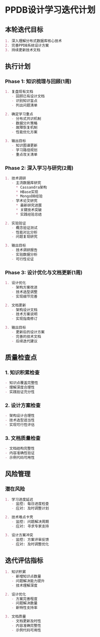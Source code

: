 # PPDB设计学习迭代计划

## 本轮迭代目标
```markdown
1. 深入理解分布式数据库核心技术
2. 完善PPDB系统设计方案
3. 持续更新技术文档
```

## 执行计划

### Phase 1: 知识梳理与回顾(1周)
```markdown
1. 复盘现有文档
   - 回顾已有设计文档
   - 识别知识盲点
   - 列出问题清单

2. 确定学习重点
   - 分布式共识机制
   - 数据分片策略
   - 故障恢复机制
   - 性能优化方案

3. 输出目标
   - 知识图谱更新
   - 学习路径规划
   - 重点攻关清单
```

### Phase 2: 深入学习与研究(2周)
```markdown
1. 技术调研
   - 主流数据库研究
     * Cassandra架构
     * HBase实现
     * MongoDB经验
   - 学术论文研究
     * 最新研究进展
     * 关键技术突破
     * 实践经验总结

2. 实验验证
   - 概念验证测试
   - 性能对比分析
   - 问题复现研究

3. 输出目标
   - 技术调研报告
   - 实验数据分析
   - 可行性论证
```

### Phase 3: 设计优化与文档更新(1周)
```markdown
1. 设计优化
   - 架构方案改进
   - 技术选型调整
   - 实现细节完善

2. 文档更新
   - 架构设计文档
   - 技术方案说明
   - 实现指南修订

3. 输出目标
   - 更新后的设计方案
   - 完善的技术文档
   - 后续迭代建议
```

## 质量检查点

### 1. 知识积累检查
```markdown
- 知识点覆盖完整性
- 理解深度合理性
- 实践验证充分性
```

### 2. 设计方案检查
```markdown
- 架构设计合理性
- 技术选型适当性
- 实现可行性评估
```

### 3. 文档质量检查
```markdown
- 文档结构完整性
- 内容准确性验证
- 示例代码可用性
```

## 风险管理

### 潜在风险
```markdown
1. 学习进度延迟
   - 监控: 每日进度检查
   - 应对: 及时调整计划

2. 技术难点卡壳
   - 监控: 问题解决周期
   - 应对: 寻求专家支持

3. 设计方案冲突
   - 监控: 方案评审反馈
   - 应对: 及时调整优化
```

## 迭代评估指标
```markdown
1. 知识积累
   - 新增知识点数量
   - 问题解决能力提升
   - 技术理解深度

2. 设计优化
   - 方案完善程度
   - 问题解决数量
   - 新特性支持率

3. 文档质量
   - 文档更新及时性
   - 内容准确完整性
   - 示例代码可用性
``` 